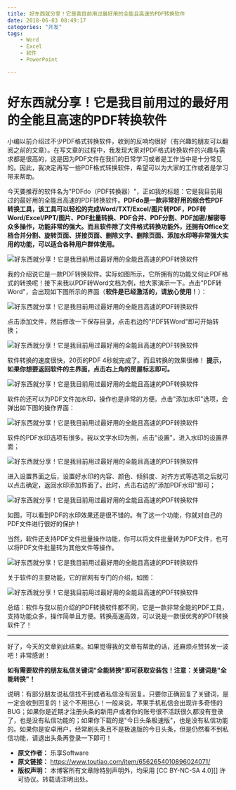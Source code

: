 ```yaml
---
title: 好东西就分享！它是我目前用过最好用的全能且高速的PDF转换软件
date: 2018-06-03 08:49:17
categories: "开发"
tags:
	- Word
	- Excel
	- 软件
	- PowerPoint

---
```


# **好东西就分享！它是我目前用过的最好用的全能且高速的PDF转换软件** #

小编以前介绍过不少PDF格式转换软件，收到的反响均很好（有兴趣的朋友可以翻阅之前的文章）。在写文章的过程中，我发现大家对PDF格式转换软件的兴趣与需求都是很高的，这是因为PDF文件在我们的日常学习或者是工作当中是十分常见的。因此，我决定再写一些PDF格式转换软件，希望可以为大家的工作或者是学习带来帮助。

今天要推荐的软件名为"PDFdo（PDF转换器）"，正如我的标题：它是我目前用过的最好用的全能且高速的PDF转换软件。**PDFdo是一款非常好用的综合性PDF转换工具，该工具可以轻松的完成Word/TXT/Excel/图片转PDF，PDF转Word/Excel/PPT/图片、PDF批量转换、PDF合并、PDF分割、PDF加密/解密等众多操作，功能非常的强大。而且软件除了文件格式转换功能外，还拥有Office文档合并分割、旋转页面、拼接页面、删除文字、删除页面、添加水印等非常强大实用的功能，可以适合各种用户群体使用。**

![好东西就分享！它是我目前用过最好用的全能且高速的PDF转换软件][PDF]

我的介绍说它是一款PDF转换软件。实际如图所示，它所拥有的功能又何止PDF格式的转换呢！接下来我以PDF转Word文档为例，给大家演示一下。点击"PDF转Word"，会出现如下图所示的界面（**软件是已经激活的，请放心使用！**）：

![好东西就分享！它是我目前用过最好用的全能且高速的PDF转换软件][PDF 1]

点击添加文件，然后修改一下保存目录，点击右边的"PDF转Word"即可开始转换；

![好东西就分享！它是我目前用过最好用的全能且高速的PDF转换软件][PDF 2]

软件转换的速度很快，20页的PDF 4秒就完成了。而且转换的效果很棒！ **提示，如果你想要返回软件的主界面，点击右上角的房屋标志即可。**

![好东西就分享！它是我目前用过最好用的全能且高速的PDF转换软件][PDF 3]

软件的还可以为PDF文件加水印，操作也是非常的方便。点击"添加水印"选项，会弹出如下图的操作界面：

![好东西就分享！它是我目前用过最好用的全能且高速的PDF转换软件][PDF 4]

软件的PDF水印选项有很多。我以文字水印为例，点击"设置"，进入水印的设置界面；

![好东西就分享！它是我目前用过最好用的全能且高速的PDF转换软件][PDF 5]

进入设置界面之后，设置好水印的内容、颜色、倾斜度、对齐方式等选项之后就可以点击确定，返回水印添加界面了。此时，点击右边的"添加PDF水印"即可；

![好东西就分享！它是我目前用过最好用的全能且高速的PDF转换软件][PDF 6]

如图，可以看到PDF的水印效果还是很不错的。有了这一个功能，你就对自己的PDF文件进行很好的保护！

当然，软件还支持PDF文件批量操作功能，你可以将文件批量转为PDF文件，也可以将PDF文件批量转为其他文件等操作。

![好东西就分享！它是我目前用过最好用的全能且高速的PDF转换软件][PDF 7]

关于软件的主要功能，它的官网有专门的介绍，如图：

![好东西就分享！它是我目前用过最好用的全能且高速的PDF转换软件][PDF 8]

总结：软件与我以前介绍的PDF转换软件都不同，它是一款非常全能的PDF工具，支持功能众多，操作简单且方便。转换高速高效，可以说是一款很优秀的PDF转换软件了！

--------------------

好了，今天的文章到此结束。如果觉得我的文章有帮助的话，还麻烦点赞转发一波吧！非常感谢！

**如有需要软件的朋友私信关键词"全能转换"即可获取安装包！注意：关键词是"全能转换"！**

说明：有部分朋友说私信找不到或者私信没有回复。只要你正确回复了关键词，是一定会收到回复的！这个不用担心！一般来说，苹果手机私信会出现许多奇怪的BUG；如果你是近期才注册头条的新用户或者你的账号很不活跃很久都没有登录了，也是没有私信功能的；如果你下载的是"今日头条极速版"，也是没有私信功能的。如果你是安卓用户，经常刷头条且不是极速版的今日头条，但是仍然看不到私信功能，请退出头条再登录一下即可！


[PDF]: /pro/os/crawler/RR7N-YVRJ-QEMV.jpg
[PDF 1]: /pro/os/crawler/RRAJ-VEQB-EJY2.jpg
[PDF 2]: /pro/os/crawler/67RU-BA2U-2EEI.jpg
[PDF 3]: /pro/os/crawler/J6J7-RIBY-ZIQA.jpg
[PDF 4]: /pro/os/crawler/IRUN-BU2A-EFZR.jpg
[PDF 5]: /pro/os/crawler/UE2E-QJMF-ZYBY.jpg
[PDF 6]: /pro/os/crawler/6JUA-QN3A-BYBA.jpg
[PDF 7]: /pro/os/crawler/ZIYM-YVUY-YBNU.jpg
[PDF 8]: /pro/os/crawler/EF36-ZM2M-V3UI.jpg
 *  **原文作者：** 乐享Software
 *  **原文链接：** https://www.toutiao.com/item/6562654010896024071/
 *  **版权声明：** 本博客所有文章除特别声明外，均采用 [CC BY-NC-SA 4.0][] 许可协议。转载请注明出处。